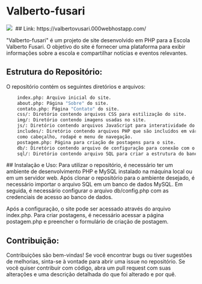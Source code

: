 ﻿# Valberto-fusari

<img src="https://github.com/VitorCarvalho67/Valberto-fusari/assets/102667323/2f380d33-af2f-4d61-9ae1-0623d80f4fb6"/>
﻿
 ## Link: https://valbertovusari.000webhostapp.com/

"Valberto-fusari" é um projeto de site desenvolvido em PHP para a Escola Valberto Fusari. O objetivo do site é fornecer uma plataforma para exibir informações sobre a escola e compartilhar notícias e eventos relevantes.

 ## Estrutura do Repositório:
O repositório contém os seguintes diretórios e arquivos:

```bash
    index.php: Arquivo inicial do site.
    about.php: Página "Sobre" do site.
    contato.php: Página "Contato" do site.
    css/: Diretório contendo arquivos CSS para estilização do site.
    img/: Diretório contendo imagens usadas no site.
    js/: Diretório contendo arquivos JavaScript para interatividade do site.
    includes/: Diretório contendo arquivos PHP que são incluídos em várias páginas do site, 
    como cabeçalho, rodapé e menu de navegação.
    postagem.php: Página para criação de postagens para o site.
    db/: Diretório contendo arquivo de configuração para conexão com o banco de dados MySQL.
    sql/: Diretório contendo arquivo SQL para criar a estrutura do banco de dados.
```

﻿## Instalação e Uso:
Para utilizar o repositório, é necessário ter um ambiente de desenvolvimento PHP e MySQL instalado na máquina local ou em um servidor web. Após clonar o repositório para o ambiente desejado, é necessário importar o arquivo SQL em um banco de dados MySQL. Em seguida, é necessário configurar o arquivo db/config.php com as credenciais de acesso ao banco de dados.

Após a configuração, o site pode ser acessado através do arquivo index.php. Para criar postagens, é necessário acessar a página postagem.php e preencher o formulário de criação de postagem.

 ## Contribuição:
Contribuições são bem-vindas! Se você encontrar bugs ou tiver sugestões de melhorias, sinta-se à vontade para abrir uma issue no repositório. Se você quiser contribuir com código, abra um pull request com suas alterações e uma descrição detalhada do que foi alterado e por quê.
